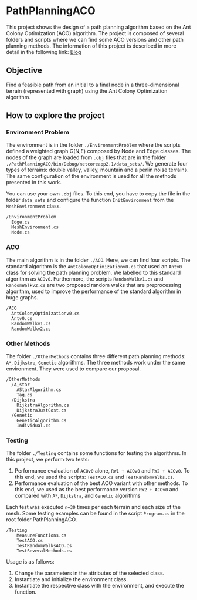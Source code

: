 # PathPlanningACO
This project shows the design of a path planning algorithm based on the Ant Colony Optimization (ACO) algorithm. The project is composed of several folders and scripts where we can find some ACO versions and other path planning methods. The information of this project is described in more detail in the following link: [Blog]()

## Objective

Find a feasible path from an initial to a final node in a three-dimensional terrain (represented with graph) using the Ant Colony Optimization algorithm.

## How to explore the project
### Environment Problem 

The environment is in the folder `./EnvironmentProblem` where the scripts defined a weighted graph G(N,E) composed by Node and Edge classes. The nodes of the graph are loaded from `.obj` files that are in the folder `./PathPlanningACO/bin/Debug/netcoreapp2.1/data_sets/`. We generate four types of terrains: double valley, valley, mountain and a perlin noise terrains. The same configuration of the environment is used for all the methods presented in this work. 

You can use your own `.obj` files. To this end, you have to copy the file in the folder `data_sets` and configure the function `InitEnvironment` from the `MeshEnvironment` class.
```
/EnvironmentProblem
  Edge.cs
  MeshEnvironment.cs
  Node.cs
```
### ACO

The main algorithm is in the folder `./ACO`. Here, we can find four scripts. The standard algorithm is the `AntColonyOptimizationv0.cs` that used an `Antv0` class for solving the path planning problem. We labelled to this standard algorithm as `ACOv0`. Furthermore, the scripts `RandomWalkv1.cs` and `RandomWalkv2.cs` are two proposed random walks that are preprocessing algorithm, used to improve the performance of the standard algorithm in huge graphs.
```
/ACO
  AntColonyOptimizationv0.cs
  Antv0.cs
  RandomWalkv1.cs
  RandomWalkv2.cs
```
### Other Methods
The folder `./OtherMethods` contains three different path planning methods: `A*`, `Dijkstra`, `Genetic` algorithms. The three methods work under the same environment. They were used to compare our proposal.
```
/OtherMethods
  /A_star
    AStarAlgorithm.cs
    Tag.cs
  /Dijkstra
    DijkstraAlgorithm.cs
    DijkstraJustCost.cs
  /Genetic
    GeneticAlgorithm.cs
    Individual.cs
````
### Testing
The folder `./Testing` contains some functions for testing the algorithms. In this project, we perform two tests:

1. Performance evaluation of `ACOv0` alone, `RW1 + ACOv0` and `RW2 + ACOv0`. To this end, we used the scripts: `TestACO.cs` and `TestRandomWalks.cs`.
2. Performance evaluation of the best ACO variant with other methods. To this end, we used as the best performance version `RW2 + ACOv0` and compared with `A*`, `Dijkstra`, and `Genetic` algorithms

Each test was executed `n=30` times per each terrain and each size of the mesh. Some testing examples can be found in the script `Program.cs` in the root folder PathPlanningACO.

```
/Testing
    MeasureFunctions.cs
    TestACO.cs
    TestRandomWalksACO.cs
    TestSeveralMethods.cs
````

Usage is as follows:

1. Change the parameters in the attributes of the selected class. 
2. Instantiate and initialize the environment class.
3. Instantiate the respective class with the environment, and execute the function.

